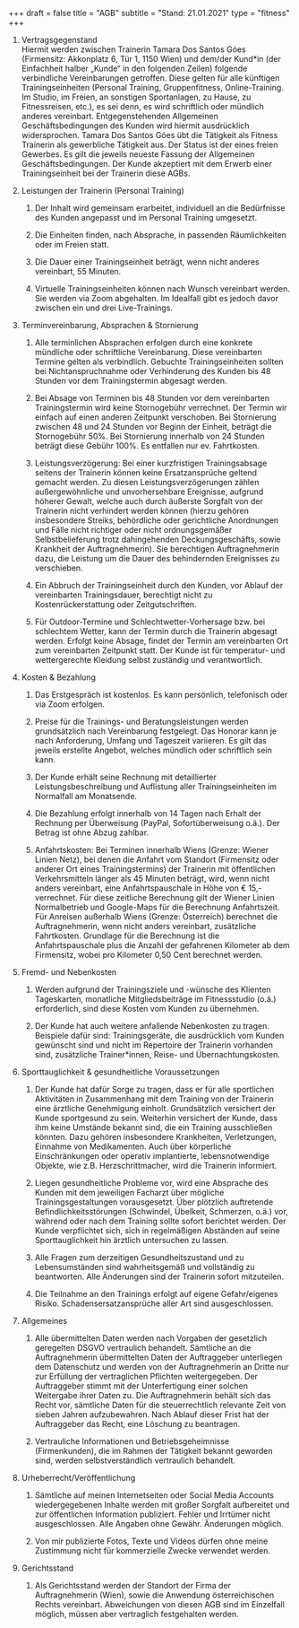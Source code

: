 +++
draft = false
title = "AGB"
subtitle = "Stand: 21.01.2021"
type = "fitness"
+++

1. Vertragsgegenstand  
    Hiermit werden zwischen Trainerin Tamara Dos Santos Góes (Firmensitz: Akkonplatz 6, Tür 1, 1150 Wien) und dem/der Kund*in (der Einfachheit halber „Kunde“ in den folgenden Zeilen) folgende verbindliche Vereinbarungen getroffen. Diese gelten für alle künftigen Trainingseinheiten (Personal Training, Gruppenfitness, Online-Training. Im Studio, im Freien, an sonstigen Sportanlagen, zu Hause, zu Fitnessreisen, etc.), es sei denn, es wird schriftlich oder mündlich anderes vereinbart. Entgegenstehenden Allgemeinen Geschäftsbedingungen des Kunden wird hiermit ausdrücklich widersprochen. Tamara Dos Santos Góes übt die Tätigkeit als Fitness Trainerin als gewerbliche Tätigkeit aus. Der Status ist der eines freien Gewerbes. Es gilt die jeweils neueste Fassung der Allgemeinen Geschäftsbedingungen. Der Kunde akzeptiert mit dem Erwerb einer Trainingseinheit bei der Trainerin diese AGBs.

2. Leistungen der Trainerin (Personal Training)
    1. Der Inhalt wird gemeinsam erarbeitet, individuell an die Bedürfnisse des Kunden angepasst und im Personal Training umgesetzt.

    2. Die Einheiten finden, nach Absprache, in passenden Räumlichkeiten oder im Freien statt.

    3. Die Dauer einer Trainingseinheit beträgt, wenn nicht anderes vereinbart, 55 Minuten.

    4. Virtuelle Trainingseinheiten können nach Wunsch vereinbart werden. Sie werden via Zoom abgehalten. Im Idealfall gibt es jedoch davor zwischen ein und drei Live-Trainings.


3. Terminvereinbarung, Absprachen & Stornierung  
    1. Alle terminlichen Absprachen erfolgen durch eine konkrete mündliche oder schriftliche Vereinbarung. Diese vereinbarten Termine gelten als verbindlich. Gebuchte Trainingseinheiten sollten bei Nichtanspruchnahme oder Verhinderung des Kunden bis 48 Stunden vor dem Trainingstermin abgesagt werden.

    2. Bei Absage von Terminen bis 48 Stunden vor dem vereinbarten Trainingstermin wird keine Stornogebühr verrechnet. Der Termin wir einfach auf einen anderen Zeitpunkt verschoben. Bei Stornierung zwischen 48 und 24 Stunden vor Beginn der Einheit, beträgt die Stornogebühr 50%. Bei Stornierung innerhalb von 24 Stunden beträgt diese Gebühr 100%. Es entfallen nur ev. Fahrtkosten.

    3. Leistungsverzögerung: Bei einer kurzfristigen Trainingsabsage seitens der Trainerin können keine Ersatzansprüche geltend gemacht werden. Zu diesen Leistungsverzögerungen zählen außergewöhnliche und unvorhersehbare Ereignisse, aufgrund höherer Gewalt, welche auch durch äußerste Sorgfalt von der Trainerin nicht verhindert werden können (hierzu gehören insbesondere Streiks, behördliche oder gerichtliche Anordnungen und Fälle nicht richtiger oder nicht ordnungsgemäßer Selbstbelieferung trotz dahingehenden Deckungsgeschäfts, sowie Krankheit der Auftragnehmerin). Sie berechtigen Auftragnehmerin dazu, die Leistung um die Dauer des behindernden Ereignisses zu verschieben.

    4. Ein Abbruch der Trainingseinheit durch den Kunden, vor Ablauf der vereinbarten Trainingsdauer, berechtigt nicht zu Kostenrückerstattung oder Zeitgutschriften.

    5. Für Outdoor-Termine und Schlechtwetter-Vorhersage bzw. bei schlechtem Wetter, kann der Termin durch die Trainerin abgesagt werden. Erfolgt keine Absage, findet der Termin am vereinbarten Ort zum vereinbarten Zeitpunkt statt. Der Kunde ist für temperatur- und wettergerechte Kleidung selbst zuständig und verantwortlich.

4. Kosten & Bezahlung  
    1. Das Erstgespräch ist kostenlos. Es kann persönlich, telefonisch oder via Zoom erfolgen.

    2. Preise für die Trainings- und Beratungsleistungen werden grundsätzlich nach Vereinbarung festgelegt. Das Honorar kann je nach Anforderung, Umfang und Tageszeit variieren. Es gilt das jeweils erstellte Angebot, welches mündlich oder schriftlich sein kann.

    3. Der Kunde erhält seine Rechnung mit detaillierter Leistungsbeschreibung und Auflistung aller Trainingseinheiten im Normalfall am Monatsende.

    4. Die Bezahlung erfolgt innerhalb von 14 Tagen nach Erhalt der Rechnung per Überweisung (PayPal, Sofortüberweisung o.ä.). Der Betrag ist ohne Abzug zahlbar.
   
    5. Anfahrtskosten: Bei Terminen innerhalb Wiens (Grenze: Wiener Linien Netz), bei denen die Anfahrt vom Standort (Firmensitz oder anderer Ort eines Trainingstermins) der Trainerin mit öffentlichen Verkehrsmitteln länger als 45 Minuten beträgt, wird, wenn nicht anders vereinbart, eine Anfahrtspauschale in Höhe von € 15,- verrechnet. Für diese zeitliche Berechnung gilt der Wiener Linien Normalbetrieb und Google-Maps für die Berechnung Anfahrtszeit. Für Anreisen außerhalb Wiens (Grenze: Österreich) berechnet die Auftragnehmerin, wenn nicht anders vereinbart, zusätzliche Fahrtkosten. Grundlage für die Berechnung ist die Anfahrtspauschale plus die Anzahl der gefahrenen Kilometer ab dem Firmensitz, wobei pro Kilometer 0,50 Cent berechnet werden.

5. Fremd- und Nebenkosten  
    1. Werden aufgrund der Trainingsziele und -wünsche des Klienten Tageskarten, monatliche Mitgliedsbeiträge im Fitnessstudio (o.ä.) erforderlich, sind diese Kosten vom Kunden zu übernehmen.
   
    2. Der Kunde hat auch weitere anfallende Nebenkosten zu tragen. Beispiele dafür sind: Trainingsgeräte, die ausdrücklich vom Kunden gewünscht sind und nicht im Repertoire der Trainerin vorhanden sind, zusätzliche Trainer*innen, Reise- und Übernachtungskosten.

6. Sporttauglichkeit & gesundheitliche Voraussetzungen 
    1. Der Kunde hat dafür Sorge zu tragen, dass er für alle sportlichen Aktivitäten in Zusammenhang mit dem Training von der Trainerin eine ärztliche Genehmigung einholt. Grundsätzlich versichert der Kunde sportgesund zu sein. Weiterhin versichert der Kunde, dass ihm keine Umstände bekannt sind, die ein Training ausschließen könnten. Dazu gehören insbesondere Krankheiten, Verletzungen, Einnahme von Medikamenten. Auch über körperliche Einschränkungen oder operativ implantierte, lebensnotwendige Objekte, wie z.B. Herzschrittmacher, wird die Trainerin informiert.

    2. Liegen gesundheitliche Probleme vor, wird eine Absprache des Kunden mit dem jeweiligen Facharzt über mögliche Trainingsgestaltungen vorausgesetzt. Über plötzlich auftretende Befindlichkeitsstörungen (Schwindel, Übelkeit, Schmerzen, o.ä.) vor, während oder nach dem Training sollte sofort berichtet werden. Der Kunde verpflichtet sich, sich in regelmäßigen Abständen auf seine Sporttauglichkeit hin ärztlich untersuchen zu lassen.

    3. Alle Fragen zum derzeitigen Gesundheitszustand und zu Lebensumständen sind wahrheitsgemäß und vollständig zu beantworten. Alle Änderungen sind der Trainerin sofort mitzuteilen.
   
    4. Die Teilnahme an den Trainings erfolgt auf eigene Gefahr/eigenes Risiko. Schadensersatzansprüche aller Art sind ausgeschlossen.

7. Allgemeines  
    1. Alle übermittelten Daten werden nach Vorgaben der gesetzlich geregelten DSGVO vertraulich behandelt. Sämtliche an die Auftragnehmerin übermittelten Daten der Auftraggeber unterliegen dem Datenschutz und werden von der Auftragnehmerin an Dritte nur zur Erfüllung der vertraglichen Pflichten weitergegeben. Der Auftraggeber stimmt mit der Unterfertigung einer solchen Weitergabe ihrer Daten zu. Die Auftragnehmerin behält sich das Recht vor, sämtliche Daten für die steuerrechtlich relevante Zeit von sieben Jahren aufzubewahren. Nach Ablauf dieser Frist hat der Auftraggeber das Recht, eine Löschung zu beantragen.

    2. Vertrauliche Informationen und Betriebsgeheimnisse (Firmenkunden), die im Rahmen der Tätigkeit bekannt geworden sind, werden selbstverständlich vertraulich behandelt.

8. Urheberrecht/Veröffentlichung 
    1. Sämtliche auf meinen Internetseiten oder Social Media Accounts wiedergegebenen Inhalte werden mit großer Sorgfalt aufbereitet und zur öffentlichen Information publiziert. Fehler und Irrtümer nicht ausgeschlossen. Alle Angaben ohne Gewähr. Änderungen möglich.
   
    2. Von mir publizierte Fotos, Texte und Videos dürfen ohne meine Zustimmung nicht für kommerzielle Zwecke verwendet werden.
   
9.  Gerichtsstand  
    1. Als Gerichtsstand werden der Standort der Firma der Auftragnehmerin (Wien), sowie die Anwendung österreichischen Rechts vereinbart. Abweichungen von diesen AGB sind im Einzelfall möglich, müssen aber vertraglich festgehalten werden.